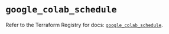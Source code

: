# `google_colab_schedule`

Refer to the Terraform Registry for docs: [`google_colab_schedule`](https://registry.terraform.io/providers/hashicorp/google-beta/6.23.0/docs/resources/google_colab_schedule).
